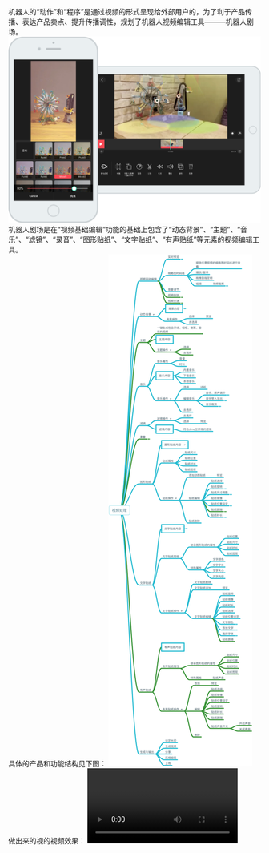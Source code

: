 机器人的“动作”和“程序”是通过视频的形式呈现给外部用户的，为了利于产品传播、表达产品卖点、提升传播调性，规划了机器人视频编辑工具———机器人剧场。
![RobotTheater](/assets/RobotTheather.png)
机器人剧场是在“视频基础编辑”功能的基础上包含了“动态背景”、“主题”、“音乐”、“滤镜”、“录音”、“图形贴纸”、“文字贴纸”、“有声贴纸”等元素的视频编辑工具。    
具体的产品和功能结构见下图：
![VideoEditor](/assets/VideoEditorFeatureScope.png)
做出来的视的视频效果：
<video id="video" controls="" preload="none" poster="">
      <source id="mov" src="/Users/chenwxiong/Documents/GitHub/chenwxiong.github.io/assets/IMG_5218.mov" type="video/mov">
      </video>
